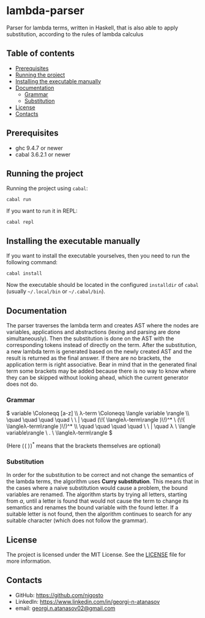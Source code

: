 # lambda-parser
Parser for lambda terms, written in Haskell, that is also able to apply substitution,  according to the rules of lambda calculus

## Table of contents
- [Prerequisites](#prerequisites)
- [Running the project](#running-the-project)
- [Installing the executable manually](#installing-the-executable-manually)
- [Documentation](#documentation)
    - [Grammar](#grammar)
    - [Substitution](#substitution)
- [License](#license)
- [Contacts](#contacts)

## Prerequisites
- ghc 9.4.7 or newer
- cabal 3.6.2.1 or newer

## Running the project
Running the project using `cabal`:
```shell
cabal run
```

If you want to run it in REPL:
```shell
cabal repl
```

## Installing the executable manually
If you want to install the executable yourselves, then you need to run the following command:
```shell
cabal install
```

Now the executable should be located in the configured `installdir` of `cabal` (usually `~/.local/bin` or `~/.cabal/bin`).

## Documentation
The parser traverses the lambda term and creates AST where the nodes are variables, applications and abstractions (lexing and parsing are done simultaneously). Then the substitution is done on the AST with the corresponding tokens instead of directly on the term. After the substitution, a new lambda term is generated based on the newly created AST and the result is returned as the final answer. If there are no brackets, the application term is right associative. Bear in mind that in the generated final term some brackets may be added because there is no way to know where they can be skipped without looking ahead, which the current generator does not do.

### Grammar
$`
variable \Coloneqq [a-z] \\
λ-term \Coloneqq \langle variable \rangle \\
   \quad \quad \quad \quad \ \ | \quad (\!( \langleλ-term\rangle )\!)^* \ (\!( \langleλ-term\rangle )\!)^* \\
   \quad \quad \quad \quad \ \ | \quad λ \ \langle variable\rangle \ . \ \langleλ-term\rangle
`$

(Here $` (\!( \ )\!)^* `$ means that the brackets themselves are optional)

### Substitution
In order for the substitution to be correct and not change the semantics of the lambda terms, the algorithm uses **Curry substitution**. This means that in the cases where a naive substitution would cause a problem, the bound variables are renamed. The algorithm starts by trying all letters, starting from *a*, until a letter is found that would not cause the term to change its semantics and renames the bound variable with the found letter. If a suitable letter is not found, then the algorithm continues to search for any suitable character (which does not follow the grammar).

## License
The project is licensed under the MIT License. See the [LICENSE](./LICENSE) file for more information.

## Contacts
- GitHub: https://github.com/nigosto
- LinkedIn: https://www.linkedin.com/in/georgi-n-atanasov
- email: georgi.n.atanasov02@gmail.com